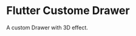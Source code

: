 # Flutter Custome Drawer

A custom Drawer with 3D effect.

<p>
  <imag src="/assets/p1.jpg" height=200>
</p>
